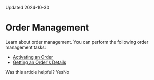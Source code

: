 Updated 2024-10-30
# Order Management
Learn about order management.
You can perform the following order management tasks:
  * [Activating an Order](https://docs.oracle.com/en-us/iaas/Content/General/organization/order-activate.htm#order_activate "Triggers an order activation workflow on behalf of the tenant, given by compartment ID in the body.")
  * [Getting an Order's Details](https://docs.oracle.com/en-us/iaas/Content/General/organization/order-get.htm#order_get "View an order's details by the order ID.")


Was this article helpful?
YesNo

